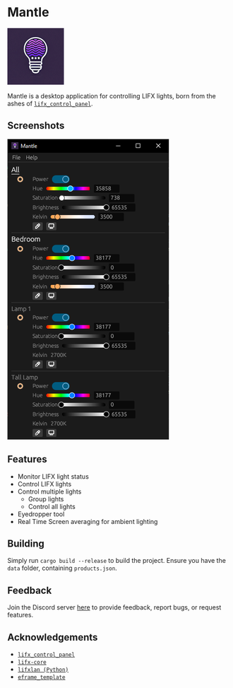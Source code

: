 # Mantle

![LIFX-Control-Panel Logo](./res/logo128.png)

Mantle is a desktop application for controlling LIFX lights, born from the ashes of [`lifx_control_panel`](https://github.com/samclane/LIFX-Control-Panel).

## Screenshots

![Mantle](res/screenshot.png)

## Features

- Monitor LIFX light status
- Control LIFX lights
- Control multiple lights
  - Group lights
  - Control all lights
- Eyedropper tool
- Real Time Screen averaging for ambient lighting

## Building

Simply run `cargo build --release` to build the project. Ensure you have the `data` folder, containing `products.json`.

## Feedback

Join the Discord server [here](https://discord.gg/TwqSeTTYqX) to provide feedback, report bugs, or request features.

## Acknowledgements

- [`lifx_control_panel`](https://github.com/samclane/LIFX-Control-Panel)
- [`lifx-core`](https://github.com/eminence/lifx)
- [`lifxlan (Python)`](https://github.com/mclarkk/lifxlan)
- [`eframe_template`](https://github.com/emilk/eframe_template)

